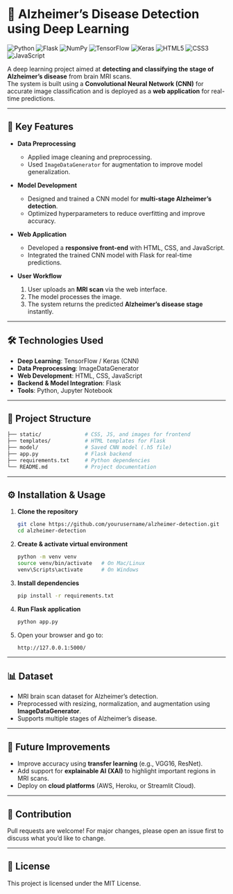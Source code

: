 # 🧠 Alzheimer’s Disease Detection using Deep Learning

![Python](https://img.shields.io/badge/Python-3776AB?style=for-the-badge&logo=python&logoColor=white)
![Flask](https://img.shields.io/badge/Flask-000000?style=for-the-badge&logo=flask&logoColor=white)
![NumPy](https://img.shields.io/badge/NumPy-013243?style=for-the-badge&logo=numpy&logoColor=white)
![TensorFlow](https://img.shields.io/badge/TensorFlow-FF6F00?style=for-the-badge&logo=tensorflow&logoColor=white)
![Keras](https://img.shields.io/badge/Keras-D00000?style=for-the-badge&logo=keras&logoColor=white)
![HTML5](https://img.shields.io/badge/HTML5-E34F26?style=for-the-badge&logo=html5&logoColor=white)
![CSS3](https://img.shields.io/badge/CSS3-1572B6?style=for-the-badge&logo=css3&logoColor=white)
![JavaScript](https://img.shields.io/badge/JavaScript-F7DF1E?style=for-the-badge&logo=javascript&logoColor=black)

A deep learning project aimed at **detecting and classifying the stage of Alzheimer’s disease** from brain MRI scans.  
The system is built using a **Convolutional Neural Network (CNN)** for accurate image classification and is deployed as a **web application** for real-time predictions.  

---

## 🚀 Key Features
- **Data Preprocessing**  
  - Applied image cleaning and preprocessing.  
  - Used `ImageDataGenerator` for augmentation to improve model generalization.  

- **Model Development**  
  - Designed and trained a CNN model for **multi-stage Alzheimer’s detection**.  
  - Optimized hyperparameters to reduce overfitting and improve accuracy.  

- **Web Application**  
  - Developed a **responsive front-end** with HTML, CSS, and JavaScript.  
  - Integrated the trained CNN model with Flask for real-time predictions.  

- **User Workflow**  
  1. User uploads an **MRI scan** via the web interface.  
  2. The model processes the image.  
  3. The system returns the predicted **Alzheimer’s disease stage** instantly.  

---

## 🛠️ Technologies Used
- **Deep Learning**: TensorFlow / Keras (CNN)  
- **Data Preprocessing**: ImageDataGenerator  
- **Web Development**: HTML, CSS, JavaScript  
- **Backend & Model Integration**: Flask  
- **Tools**: Python, Jupyter Notebook  

---

## 📂 Project Structure
```bash
├── static/              # CSS, JS, and images for frontend
├── templates/           # HTML templates for Flask
├── model/               # Saved CNN model (.h5 file)
├── app.py               # Flask backend
├── requirements.txt     # Python dependencies
└── README.md            # Project documentation
```

---

## ⚙️ Installation & Usage
1. **Clone the repository**
   ```bash
   git clone https://github.com/yourusername/alzheimer-detection.git
   cd alzheimer-detection
   ```

2. **Create & activate virtual environment**  
   ```bash
   python -m venv venv
   source venv/bin/activate   # On Mac/Linux
   venv\Scripts\activate      # On Windows
   ```

3. **Install dependencies**  
   ```bash
   pip install -r requirements.txt
   ```

4. **Run Flask application**  
   ```bash
   python app.py
   ```

5. Open your browser and go to:  
   ```
   http://127.0.0.1:5000/
   ```

---

## 📊 Dataset
- MRI brain scan dataset for Alzheimer’s detection.  
- Preprocessed with resizing, normalization, and augmentation using **ImageDataGenerator**.  
- Supports multiple stages of Alzheimer’s disease.  

---

## 🎯 Future Improvements
- Improve accuracy using **transfer learning** (e.g., VGG16, ResNet).  
- Add support for **explainable AI (XAI)** to highlight important regions in MRI scans.  
- Deploy on **cloud platforms** (AWS, Heroku, or Streamlit Cloud).  

---

## 🤝 Contribution
Pull requests are welcome! For major changes, please open an issue first to discuss what you’d like to change.  

---

## 📜 License
This project is licensed under the MIT License.  
